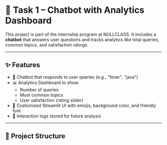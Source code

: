 # 🤖 Task 1 – Chatbot with Analytics Dashboard

This project is part of the internship program at NULLCLASS. It includes a **chatbot** that answers user questions and tracks analytics like total queries, common topics, and satisfaction ratings.

---

## ✨ Features

- 💬 Chatbot that responds to user queries (e.g., "fever", "java")
- 📊 Analytics Dashboard to show:
  - Number of queries
  - Most common topics
  - User satisfaction (rating slider)
- 🎨 Customized Streamlit UI with emojis, background color, and friendly font
- 📁 Interaction logs stored for future analysis

---

## 🧱 Project Structure

